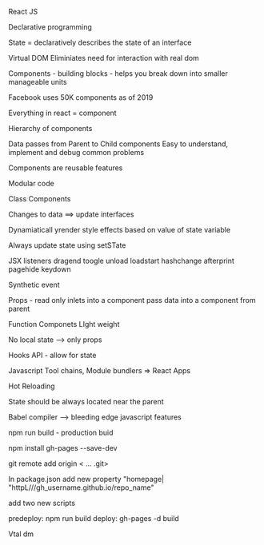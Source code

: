 React JS 

Declarative programming

State = declaratively describes the state of an interface


Virtual DOM
Eliminiates need for interaction with real dom

Components - building blocks - helps you break down into smaller manageable units

Facebook uses 50K components as of 2019

Everything in react = component

Hierarchy of components

Data passes from Parent to Child components
 Easy to understand, implement and debug common problems

Components are reusable features 

Modular code 

Class Components 

Changes to data ==> update interfaces

Dynamiaticall yrender style effects based on value of state variable

Always update state using setSTate

 JSX listeners 
dragend toogle unload loadstart hashchange afterprint pagehide keydown 

Synthetic event

Props - read only inlets into a component pass data into a component from parent

Function Componets
 LIght weight 

No local state --> only props

Hooks API - allow for state 

Javascript Tool chains, Module bundlers => React Apps

Hot Reloading

State should be always located near the parent

Babel compiler --> bleeding edge javascript features


npm run build - production buid


npm install gh-pages --save-dev

git remote add origin < ... .git>

In package.json add new property "homepage| "httpL///gh_username.github.io/repo_name"

add two new scripts

predeploy: npm run build
deploy: gh-pages -d build

Vtal dm